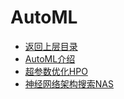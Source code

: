# AutoML

* [返回上层目录](../README.md)
* [AutoML介绍](auto-ml-introduction/auto-ml-introduction.md)
* [超参数优化HPO](hyperparameter-optimization/hyperparameter-optimization.md)
* [神经网络架构搜索NAS](nas/neural-architecture-search.md)


